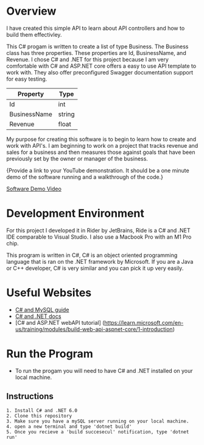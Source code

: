 # Overview
I have created this simple API to learn about API controllers and how to build them effectivley.

This C# progam is written to create a list of type Business. The Business class has three properties. These properties are Id, BusinessName, and Revenue. I chose C# and .NET for this project because I am very comfortable with C# and ASP.NET core offers a easy to use API template to work with. They also offer preconfigured Swagger documentation support for easy testing.


| Property | Type |
| --- | ----------- |
| Id | int |
| BusinessName | string |
| Revenue | float |


My purpose for creating this software is to begin to learn how to create and work with API's. I am beginning to work on a project that tracks revenue and sales for a business and then measures those against goals that have been previously set by the owner or manager of the business.

{Provide a link to your YouTube demonstration. It should be a one minute demo of the software running and a walkthrough of the code.}

[Software Demo Video](https://youtu.be/o1BYcJ4nqwA)

# Development Environment

For this project I developed it in Rider by JetBrains, Ride is a C# and .NET IDE comparable to Visual Studio. I also use a Macbook Pro with an M1 Pro chip.

This program is written in C#, C# is an object oriented programming language that is ran on the .NET framework by Microsoft. If you are a Java or C++
developer, C# is very similar and you can pick it up very easily.

# Useful Websites

* [C# and MySQL guide](https://dev.mysql.com/doc/connector-net/en/)
* [C# and .NET docs](https://learn.microsoft.com/en-us/dotnet/csharp/)
* [C# and ASP.NET webAPI tutorial] (https://learn.microsoft.com/en-us/training/modules/build-web-api-aspnet-core/1-introduction)

# Run the Program

  * To run the progam you will need to have C# and .NET installed on your local machine.
  
  ## Instructions
    1. Install C# and .NET 6.0
    2. Clone this repository
    3. Make sure you have a mySQL server running on your local machine.
    4. open a new terminal and type 'dotnet build' 
    5. Once you recieve a 'build succesecul' notification, type 'dotnet run'
